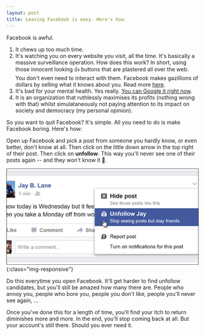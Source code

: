 ```yaml
---
layout: post
title: Leaving Facebook is easy. Here's how.
---
```


Facebook is awful.


1. It chews up too much time.
1. It's watching you on every website you visit, all the time. It's basically a massive surveillance operation. How does this work? In short, using those innocent looking 👍 buttons that are plastered all over the web. You don't even need to interact with them. Facebook makes gazillions of dollars by selling what it knows about you. Read more [here](https://www.lrb.co.uk/v39/n16/john-lanchester/you-are-the-product).
1. It's bad for your mental health. Yes really. [You can Google it right now](https://www.google.de/search?q=is+facebook+bad+for+you).
1. It is an organization that ruthlessly maximises its profits (nothing wrong with that) whilst simulataneously not paying attention to its impact on society and democracy (my personal opinion).


So you want to quit Facebook? It's simple. All you need to do is make Facebook boring. Here's how:

Open up Facebook and pick a post from someone you hardly know, or even better, don't know at all. Then click on the little down arrow in the top right of their post. Then click on **unfollow**. This way you'll never see one of their posts again -- and they won't know it 👻.

!['Facebook Unfollow'](/images/facebook_unfollow.png){:class="img-responsive"}

Do this everytime you open Facebook. It'll get harder to find unfollow candidates, but you'll still be amazed how many there are. People who annoy you, people who bore you, people you don't like, people you'll never see again, ...

Once you've done this for a length of time, you'll find your itch to return diminishes more and more. In the end, you'll stop coming back at all. But your account's still there. Should you ever need it.
